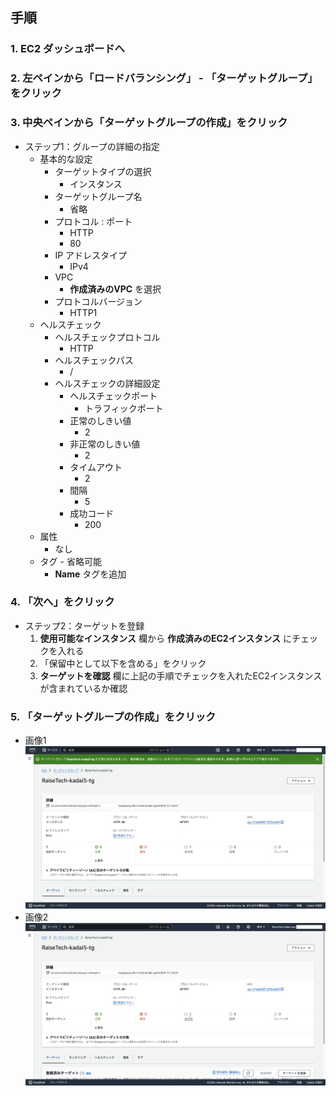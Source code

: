 ## 手順
### 1. EC2 ダッシュボードへ

### 2. 左ペインから「ロードバランシング」 - 「ターゲットグループ」をクリック

### 3. 中央ペインから「ターゲットグループの作成」をクリック
  - ステップ1：グループの詳細の指定
    - 基本的な設定
      - ターゲットタイプの選択
        - インスタンス
      - ターゲットグループ名
        - 省略
      - プロトコル : ポート
        - HTTP
        - 80
      - IP アドレスタイプ
        - IPv4
      - VPC
        - **作成済みのVPC** を選択
      - プロトコルバージョン
        - HTTP1
    - ヘルスチェック
      - ヘルスチェックプロトコル
        - HTTP
      - ヘルスチェックパス
        - /
      - ヘルスチェックの詳細設定  
        - ヘルスチェックポート
          - トラフィックポート
        - 正常のしきい値
          - 2
        - 非正常のしきい値
          - 2
        - タイムアウト
          - 2
        - 間隔
          - 5
        - 成功コード
          - 200
    - 属性
      - なし
    - タグ - 省略可能
      - **Name** タグを追加

### 4. 「次へ」をクリック
  - ステップ2：ターゲットを登録
    1. **使用可能なインスタンス** 欄から **作成済みのEC2インスタンス** にチェックを入れる
    2. 「保留中として以下を含める」をクリック
    3. **ターゲットを確認** 欄に上記の手順でチェックを入れたEC2インスタンスが含まれているか確認

### 5. 「ターゲットグループの作成」をクリック
  - 画像1
  ![capture01](./img/capture01.png)
  - 画像2
  ![capture02](./img/capture02.png)
